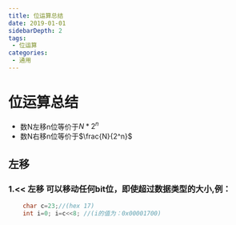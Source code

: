 ```yaml
---
title: 位运算总结
date: 2019-01-01
sidebarDepth: 2
tags:
 - 位运算
categories:
 - 通用
---
```


# 位运算总结
- 数N左移n位等价于$N*2^n$
- 数N右移n位等价于$\frac{N}{2^n}$
## 左移
### 1.<< 左移 可以移动任何bit位，即使超过数据类型的大小,例：
```cpp
    char c=23;//(hex 17)
    int i=0; i=c<<8; //(i的值为：0x00001700)
```
